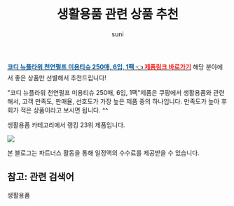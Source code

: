﻿---
layout: post
title:  "생활용품 관련 상품 추천" 
author: suni
categories: [ 선물 ]
tags: []
image: https://static.coupangcdn.com/image/retail/images/33753813631556-5a7491c1-5c6d-48cd-8d9d-6626f0eb5f06.jpg 
description: "쿠팡에서 관련 상품으로 가장 고객 선호도가 높은 제품 중 하나입니다."
---
<a href="https://link.coupang.com/re/AFFSDP?lptag=AF5011742&pageKey=1445245425&itemId=206124&vendorItemId=3000131992&traceid=V0-113-825b20547828744d"><b><font color='#01579B'>코디 뉴플라워 천연펄프 미용티슈 250매, 6입, 1팩 </font></b>👈<b><font color='#f71919'> 제품링크 바로가기</font></b></a>
해당 분야에서 좋은 상품만 선별해서 추천드립니다!

"코디 뉴플라워 천연펄프 미용티슈 250매, 6입, 1팩"제품은 쿠팡에서 생활용품와 관련해서, 고객 만족도, 판매율, 선호도가 가장 높은 제품 중의 하나입니다.
만족도가 높아 후회가 적은 상품이라고 보시면 됩니다. ^^

생활용품 카테고리에서 랭킹  23위 제품입니다. 

<a href="https://link.coupang.com/re/AFFSDP?lptag=AF5011742&pageKey=1445245425&itemId=206124&vendorItemId=3000131992&traceid=V0-113-825b20547828744d"> <img src="https://static.coupangcdn.com/image/retail/images/33753813631556-5a7491c1-5c6d-48cd-8d9d-6626f0eb5f06.jpg"></a>

본 블로그는 파트너스 활동을 통해 일정액의 수수료를 제공받을 수 있습니다.

## 참고: 관련 검색어    
생활용품